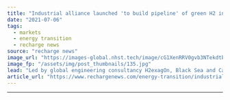 ```yaml
---
title: "Industrial alliance launched 'to build pipeline' of green H2 investment in Central Asia"
date: "2021-07-06"
tags: 
  - markets
  - energy transition
  - recharge news
source: "recharge news"
image_url: "https://images-global.nhst.tech/image/cG1XenRRV0gvb3NTekdtbFFXL1NMUUN3S08reGtkTGptWmRJQUJzWGVDMD0=/nhst/binary/b900002a72997dfcae969785ac07a437"
image_fp: "/assets/img/post_thumbnails/135.jpg"
lead: "Led by global engineering consultancy H2exagOn, Black Sea and Caspian Sea Hydrogen Alliance aims to 'steer' development of cross-sectoral H2 ecosystem in region"
article_url: "https://www.rechargenews.com/energy-transition/industrial-alliance-launched-to-build-pipeline-of-green-h2-investment-in-central-asia/2-1-1035913"
---
```


---
